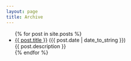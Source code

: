 ```yaml
---
layout: page
title: Archive
---
```

<ul>
{% for post in site.posts %}

<!-- {{ post.date | date_to_string }} » [ {{ post.title }} ]({{ post.url }}) -->
<!-- * [ {{ post.title }} ]({{ post.url }}) ({{ post.date | date_to_string }})  <br />
  {{ post.description }} -->
<li><a href="{{ post.url }}">{{ post.title }}</a> ({{ post.date | date_to_string }})<br>
{{ post.description }}
</li>
{% endfor %}
</ul>
